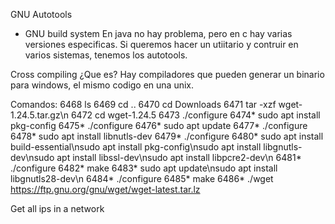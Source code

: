 GNU Autotools

- GNU build system
En java no hay problema, pero en c hay varias versiones especificas.
Si queremos hacer un utiitario y contruir en varios sistemas, tenemos los autotools.

Cross compiling
¿Que es?
Hay compiladores que pueden generar un binario para windows, el mismo codigo en una unix.

Comandos:
 6468  ls
 6469  cd ..
 6470  cd Downloads
 6471  tar -xzf wget-1.24.5.tar.gz\n
 6472  cd wget-1.24.5
 6473  ./configure
 6474* sudo apt install pkg-config
 6475* ./configure
 6476* sudo apt update
 6477* ./configure
 6478* sudo apt install libnutls-dev
 6479* ./configure
 6480* sudo apt install build-essential\nsudo apt install pkg-config\nsudo apt install libgnutls-dev\nsudo apt install libssl-dev\nsudo apt install libpcre2-dev\n
 6481* ./configure
 6482* make
 6483* sudo apt update\nsudo apt install libgnutls28-dev\n
 6484* ./configure
 6485* make
 6486* ./wget https://ftp.gnu.org/gnu/wget/wget-latest.tar.lz

Get all ips in a network



